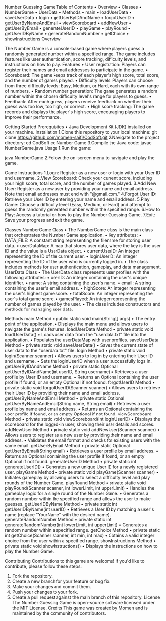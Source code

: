 Number Guessing Game 
Table of Contents
	• Overview
	• Classes
		• NumberGame
		• UserData
		• Methods
		• main
		• loadUserData
		• saveUserData
		• login
		• getUserByIDAndName
		• forgotUserID
		• getUserByNameAndEmail
		• viewScoreboard
		• addNewUser
		• getUserByEmail
		• generateUserID
		• playGame
		• playRound
		• getUserIDByName
		• generateRandomNumber
		• getChoice
		• showInstructions
Overview

The Number Game is a console-based game where players guess a randomly generated number within a specified range. The game includes features like user authentication, score tracking, difficulty levels, and instructions on how to play.
Features
	• User registration: Players can register their names and email addresses to participate in the game.
	• Scoreboard: The game keeps track of each player's high score, total score, and the number of games played.
	• Difficulty levels: Players can choose from three difficulty levels: Easy, Medium, or Hard, each with its own range of numbers.
	• Random number generation: The game generates a random number within the chosen difficulty level's range for players to guess.
	• Feedback: After each guess, players receive feedback on whether their guess was too low, too high, or correct.
	• High score tracking: The game records and displays the player's high score, encouraging players to improve their performance.

Getting Started
Prerequisites
 • Java Development Kit (JDK) installed on your machine.
Installation
1.Clone this repository to your local machine:
	git clone https://github.com/momen-saifi/CodSoft.git 
2.Navigate to the project directory:
	cd CodSoft
	cd Number Game 
3.Compile the Java code:
	javac NumberGame.java 
Usage
 1.Run the game:

java NumberGame 
2.Follow the on-screen menu to navigate and play the game.

Game Instructions
1.Login: Register as a new user or login with your User ID and username.
2.View Scoreboard: Check your current score, including your high score, total score, and the number of games played.
3.Add New User: Register as a new user by providing your name and email address. Note that email addresses must end with "@gmail.com."
4.Forgot User ID: Retrieve your User ID by entering your name and email address.
5.Play Game: Choose a difficulty level (Easy, Medium, or Hard) and attempt to guess the randomly generated number within the specified range.
6.How to Play: Access a tutorial on how to play the Number Guessing Game.
7.Exit: Save your progress and exit the game.

Classes
NumberGame Class
•	The NumberGame class is the main class that orchestrates the Number Game application.
•	Key attributes:
•	DATA_FILE: A constant string representing the filename for storing user data.
•	userDataMap: A map that stores user data, where the key is the user ID and the value is a UserData object.
•	currentUserID: An integer representing the ID of the current user.
•	loginUserID: An integer representing the ID of the user who is currently logged in.
•	The class includes methods for user authentication, gameplay, and data management.
UserData Class
•	The UserData class represents user profiles with the following attributes:
•	userID: An integer containing the user's unique identifier.
•	name: A string containing the user's name.
•	email: A string containing the user's email address.
•	highScore: An integer representing the user's highest game score.
•	totalScore: An integer representing the user's total game score.
•	gamesPlayed: An integer representing the number of games played by the user.
•	The class includes constructors and methods for managing user data.

Methods
main Method
•	public static void main(String[] args)
•	The entry point of the application.
•	Displays the main menu and allows users to navigate the game's features.
loadUserData Method
•	private static void loadUserData()
•	Loads user data from the "userdata.txt" file into the application.
•	Populates the userDataMap with user profiles.
saveUserData Method
•	private static void saveUserData()
•	Saves the current state of user data to the "userdata.txt" file.
login Method
•	private static void login(Scanner scanner)
•	Allows users to log in by entering their User ID and username.
•	Sets the loginUserID when a user successfully logs in.
getUserByIDAndName Method
•	private static Optional<UserData> getUserByIDAndName(int userID, String username)
•	Retrieves a user profile by User ID and username.
•	Returns an Optional containing the user profile if found, or an empty Optional if not found.
forgotUserID Method
•	private static void forgotUserID(Scanner scanner)
•	Allows users to retrieve their User ID by providing their name and email address.
getUserByNameAndEmail Method
•	private static Optional<UserData> getUserByNameAndEmail(String name, String email)
•	Retrieves a user profile by name and email address.
•	Returns an Optional containing the user profile if found, or an empty Optional if not found.
viewScoreboard Method
•	private static void viewScoreboard(int loginUserID)
•	Displays the scoreboard for the logged-in user, showing their user details and scores.
addNewUser Method
•	private static void addNewUser(Scanner scanner)
•	Allows users to register as a new user by providing their name and email address.
•	Validates the email format and checks for existing users with the same email.
getUserByEmail Method
•	private static Optional<UserData> getUserByEmail(String email)
•	Retrieves a user profile by email address.
•	Returns an Optional containing the user profile if found, or an empty Optional if not found.
generateUserID Method
•	private static int generateUserID()
•	Generates a new unique User ID for a newly registered user.
playGame Method
•	private static void playGame(Scanner scanner)
•	Initiates gameplay by allowing users to select a difficulty level and play rounds of the Number Game.
playRound Method
•	private static void playRound(Scanner scanner, int lowerLimit, int upperLimit)
•	Handles the gameplay logic for a single round of the Number Game.
•	Generates a random number within the specified range and allows the user to make guesses.
getUserIDByName Method
•	private static int getUserIDByName(int userID)
•	Retrieves a User ID by matching a user's name (replace "YourName" with the desired name).
generateRandomNumber Method
•	private static int generateRandomNumber(int lowerLimit, int upperLimit)
•	Generates a random number within a specified range.
getChoice Method
•	private static int getChoice(Scanner scanner, int min, int max)
•	Obtains a valid integer choice from the user within a specified range.
showInstructions Method
•	private static void showInstructions()
•	Displays the instructions on how to play the Number Game.


Contributing
Contributions to this game are welcome! If you'd like to contribute, please follow these steps:
1.	Fork the repository.
2.	Create a new branch for your feature or bug fix.
3.	Make your changes and commit them.
4.	Push your changes to your fork.
5.	Create a pull request against the main branch of this repository.
License
The Number Guessing Game is open-source software licensed under the MIT License.
Credits
This game was created by Momen and is maintained by the community of contributors.

